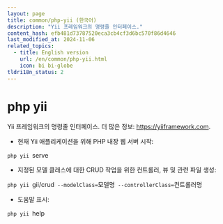 ```yaml
---
layout: page
title: common/php-yii (한국어)
description: "Yii 프레임워크의 명령줄 인터페이스."
content_hash: efb481d73787520eca3cb4cf3d6bc570f86d4646
last_modified_at: 2024-11-06
related_topics:
  - title: English version
    url: /en/common/php-yii.html
    icon: bi bi-globe
tldri18n_status: 2
---
```

# php yii

Yii 프레임워크의 명령줄 인터페이스.
더 많은 정보: <https://yiiframework.com>.

- 현재 Yii 애플리케이션을 위해 PHP 내장 웹 서버 시작:

`php yii `<span class="tldr-var badge badge-pill bg-dark-lm bg-white-dm text-white-lm text-dark-dm font-weight-bold">serve</span>

- 지정된 모델 클래스에 대한 CRUD 작업을 위한 컨트롤러, 뷰 및 관련 파일 생성:

`php yii `<span class="tldr-var badge badge-pill bg-dark-lm bg-white-dm text-white-lm text-dark-dm font-weight-bold">gii/crud</span>` --modelClass=`<span class="tldr-var badge badge-pill bg-dark-lm bg-white-dm text-white-lm text-dark-dm font-weight-bold">모델명</span>` --controllerClass=`<span class="tldr-var badge badge-pill bg-dark-lm bg-white-dm text-white-lm text-dark-dm font-weight-bold">컨트롤러명</span>

- 도움말 표시:

`php yii `<span class="tldr-var badge badge-pill bg-dark-lm bg-white-dm text-white-lm text-dark-dm font-weight-bold">help</span>
